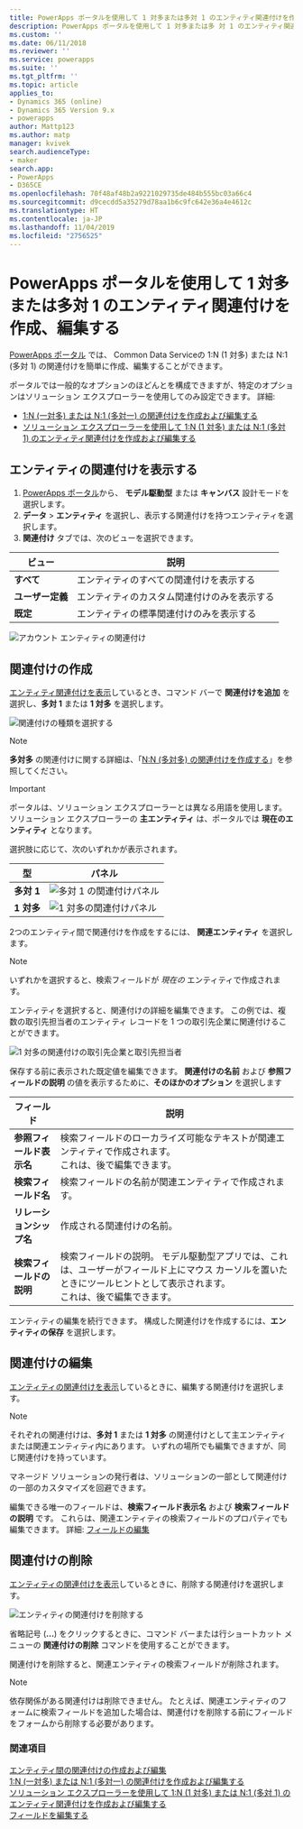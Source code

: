 ```yaml
---
title: PowerApps ポータルを使用して 1 対多または多対 1 のエンティティ関連付けを作成、編集する | MicrosoftDocs
description: PowerApps ポータルを使用して 1 対多または多 対 1 のエンティティ関連付けを作成する方法について説明します
ms.custom: ''
ms.date: 06/11/2018
ms.reviewer: ''
ms.service: powerapps
ms.suite: ''
ms.tgt_pltfrm: ''
ms.topic: article
applies_to:
- Dynamics 365 (online)
- Dynamics 365 Version 9.x
- powerapps
author: Mattp123
ms.author: matp
manager: kvivek
search.audienceType:
- maker
search.app:
- PowerApps
- D365CE
ms.openlocfilehash: 70f48af48b2a9221029735de484b555bc03a66c4
ms.sourcegitcommit: d9cecdd5a35279d78aa1b6c9fc642e36a4e4612c
ms.translationtype: HT
ms.contentlocale: ja-JP
ms.lasthandoff: 11/04/2019
ms.locfileid: "2756525"
---
```

# <a name="create-and-edit-one-to-many-or-many-to-one-entity-relationships-using-powerapps-portal"></a>PowerApps ポータルを使用して 1 対多または多対 1 のエンティティ関連付けを作成、編集する

[PowerApps ポータル](https://make.powerapps.com/?utm_source=padocs&utm_medium=linkinadoc&utm_campaign=referralsfromdoc) では、  Common Data Serviceの 1:N (1 対多) または N:1 (多対 1) の関連付けを簡単に作成、編集することができます。

ポータルでは一般的なオプションのほどんとを構成できますが、特定のオプションはソリューション エクスプローラーを使用してのみ設定できます。 詳細: 
- [1:N (一対多) または N:1 (多対一) の関連付けを作成および編集する](create-edit-1n-relationships.md)
- [ソリューション エクスプローラーを使用して 1:N (1 対多) または N:1 (多対 1) のエンティティ関連付けを作成および編集する](create-edit-1n-relationships-solution-explorer.md)

## <a name="view-entity-relationships"></a>エンティティの関連付けを表示する

1. [PowerApps ポータル](https://make.powerapps.com/?utm_source=padocs&utm_medium=linkinadoc&utm_campaign=referralsfromdoc)から、 **モデル駆動型** または **キャンバス** 設計モードを選択します。
2. **データ** > **エンティティ** を選択し、表示する関連付けを持つエンティティを選択します。
3. **関連付け** タブでは、次のビューを選択できます。 

 |ビュー|説明|
 |--|--|
 |**すべて**| エンティティのすべての関連付けを表示する|
 |**ユーザー定義**|エンティティのカスタム関連付けのみを表示する|
 |**既定**|エンティティの標準関連付けのみを表示する|
<!-- TODO: What is the actual difference between All and Default? -->

![アカウント エンティティの関連付け](media/view-account-relationships-portal.png)

## <a name="create-relationships"></a>関連付けの作成

[エンティティ関連付けを表示](#view-entity-relationships)しているとき、コマンド バーで **関連付けを追加** を選択し、**多対 1** または **1 対多** を選択します。

![関連付けの種類を選択する](media/add-relationship-menu-portal.png)

> [!NOTE]
> **多対多** の関連付けに関する詳細は、「[N:N (多対多) の関連付けを作成する](create-edit-nn-relationships.md)」を参照してください。

<!-- This may change going forward, but this is the way it is now. #2534972 -->
> [!Important]
> ポータルは、ソリューション エクスプローラーとは異なる用語を使用します。 ソリューション エクスプローラーの **主エンティティ** は、ポータルでは **現在のエンティティ** となります。

選択肢に応じて、次のいずれかが表示されます。

<!-- These are the correct screenshots from the UI as of 6/11/18 -->
|型|パネル|
|--|--|
|**多対 1**|![多対 1 の関連付けパネル](media/many-to-one-relationship-panel.png)|
|**1 対多**|![1 対多の関連付けパネル](media/one-to-many-relationship-panel.png)|

2つのエンティティ間で関連付けを作成をするには、 **関連エンティティ** を選択します。 

> [!NOTE]
> いずれかを選択すると、検索フィールドが *現在の* エンティティで作成されます。

エンティティを選択すると、関連付けの詳細を編集できます。 この例では、複数の取引先担当者のエンティティ レコードを 1 つの取引先企業に関連付けることができます。

<!-- These are the correct screenshots from the UI as of 6/11/18 -->
![1 対多の関連付けの取引先企業と取引先担当者](media/One-to-many-account-contact.png)

保存する前に表示された既定値を編集できます。 **関連付けの名前** および **参照フィールドの説明** の値を表示するために、**そのほかのオプション** を選択します

|フィールド|説明|
|--|--|
|**参照フィールド表示名**|検索フィールドのローカライズ可能なテキストが関連エンティティで作成されます。<br />これは、後で編集できます。|
|**検索フィールド名**|検索フィールドの名前が関連エンティティで作成されます。|
|**リレーションシップ名**|作成される関連付けの名前。|
|**検索フィールドの説明**|検索フィールドの説明。 モデル駆動型アプリでは、これは、ユーザーがフィールド上にマウス カーソルを置いたときにツールヒントとして表示されます。 <br />これは、後で編集できます。|

エンティティの編集を続行できます。 構成した関連付けを作成するには、**エンティティの保存** を選択します。

## <a name="edit-relationships"></a>関連付けの編集

[エンティティの関連付けを表示](#view-entity-relationships)しているときに、編集する関連付けを選択します。

> [!NOTE]
> それぞれの関連付けは、**多対 1** または **1 対多** の関連付けとして主エンティティまたは関連エンティティ内にあります。 いずれの場所でも編集できますが、同じ関連付けを持っています。
>
> マネージド ソリューションの発行者は、ソリューションの一部として関連付けの一部のカスタマイズを回避できます。

編集できる唯一のフィールドは、**検索フィールド表示名** および **検索フィールドの説明** です。 これらは、関連エンティティの検索フィールドのプロパティでも編集できます。 詳細: [フィールドの編集](create-edit-field-portal.md#edit-a-field)

## <a name="delete-relationships"></a>関連付けの削除

[エンティティの関連付けを表示](#view-entity-relationships)しているときに、削除する関連付けを選択します。

![エンティティの関連付けを削除する](media/delete-entity-relationship-portal.png)

省略記号 (**...**) をクリックするときに、コマンド バーまたは行ショートカット メニューの **関連付けの削除** コマンドを使用することができます。

関連付けを削除すると、関連エンティティの検索フィールドが削除されます。

> [!NOTE]
> 依存関係がある関連付けは削除できません。 たとえば、関連エンティティのフォームに検索フィールドを追加した場合は、関連付けを削除する前にフィールドをフォームから削除する必要があります。

### <a name="see-also"></a>関連項目

[エンティティ間の関連付けの作成および編集](create-edit-entity-relationships.md)<br />
[1:N (一対多) または N:1 (多対一) の関連付けを作成および編集する](create-edit-1n-relationships.md)<br />
[ソリューション エクスプローラーを使用して 1:N (1 対多) または N:1 (多対 1) のエンティティ関連付けを作成および編集する](create-edit-1n-relationships-solution-explorer.md)<br />
[フィールドを編集する](create-edit-field-portal.md#edit-a-field)
